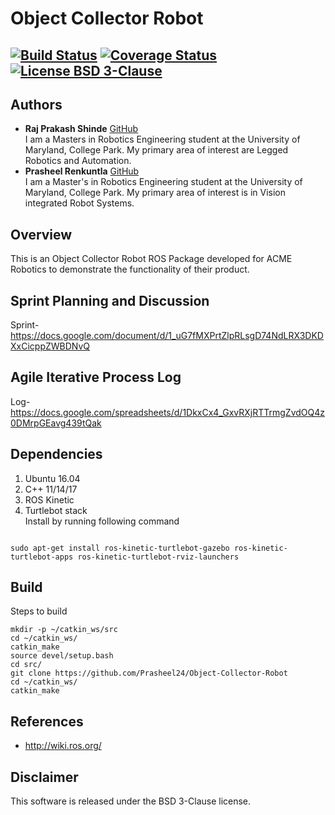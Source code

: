 # Object Collector Robot
[![Build Status](https://travis-ci.org/Prasheel24/Object-Collector-Robot.svg?branch=master)](https://travis-ci.org/Prasheel24/Object-Collector-Robot)
[![Coverage Status](https://coveralls.io/repos/github/Prasheel24/Object-Collector-Robot/badge.svg?branch=master&service=github)](https://coveralls.io/github/Prasheel24/Object-Collector-Robot?branch=master)
[![License BSD 3-Clause](https://img.shields.io/badge/License-BSD%203--Clause-blue.svg)](https://github.com/Prasheel24/Object-Collector-Robot/blob/master/LICENSE)
---

## Authors

* **Raj Prakash Shinde** [GitHub](https://github.com/RajPShinde)
<br>I am a Masters in Robotics Engineering student at the University of Maryland, College Park. My primary area of interest are Legged Robotics and Automation. 
* **Prasheel Renkuntla** [GitHub](https://github.com/Prasheel24)
<br>I am a Master's in Robotics Engineering student at the University of Maryland, College Park. My primary area of interest is in Vision integrated Robot Systems.

## Overview
This is an Object Collector Robot ROS Package developed for ACME Robotics to demonstrate the functionality of their product.

## Sprint Planning and Discussion
Sprint- https://docs.google.com/document/d/1_uG7fMXPrtZlpRLsgD74NdLRX3DKDXxCicppZWBDNvQ

## Agile Iterative Process Log
Log- https://docs.google.com/spreadsheets/d/1DkxCx4_GxvRXjRTTrmgZvdOQ4z0DMrpGEavg439tQak

## Dependencies
1. Ubuntu 16.04
2. C++ 11/14/17
3. ROS Kinetic
4. Turtlebot stack
<br> Install by running following command
```

sudo apt-get install ros-kinetic-turtlebot-gazebo ros-kinetic-turtlebot-apps ros-kinetic-turtlebot-rviz-launchers
```

## Build
Steps to build
```
mkdir -p ~/catkin_ws/src
cd ~/catkin_ws/
catkin_make
source devel/setup.bash
cd src/
git clone https://github.com/Prasheel24/Object-Collector-Robot
cd ~/catkin_ws/
catkin_make
```

## References
* http://wiki.ros.org/

## Disclaimer
This software is released under the BSD 3-Clause license.